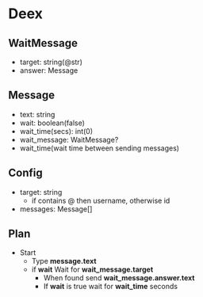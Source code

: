 # Deex

## WaitMessage
- target: string(@str)
- answer: Message

## Message
- text: string
- wait: boolean(false)
- wait_time(secs): int(0)
- wait_message: WaitMessage?
- wait_time(wait time between sending messages)

## Config
- target: string
    - if contains @ then username, otherwise id
- messages: Message[]

## Plan
- Start
    - Type **message.text**
    - if **wait** Wait for **wait_message.target**
        - When found send **wait_message.answer.text**
        - If **wait** is true wait for **wait_time** seconds